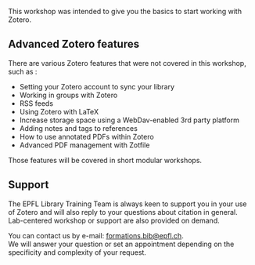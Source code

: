 This workshop was intended to give you the basics to start working with Zotero.

## Advanced Zotero features

There are various Zotero features that were not covered in this workshop, such as : 

- Setting your Zotero account to sync your library 
- Working in groups with Zotero
- RSS feeds 
- Using Zotero with LaTeX
- Increase storage space using a WebDav-enabled 3rd party platform
- Adding notes and tags to references
- How to use annotated PDFs within Zotero
- Advanced PDF management with Zotfile

Those features will be covered in short modular workshops.

## Support

The EPFL Library Training Team is always keen to support you in your use of Zotero and will also reply to your questions about citation in general.   
Lab-centered workshop or support are also provided on demand.   

You can contact us by e-mail: [formations.bib@epfl.ch](mailto:formations.bib@epfl.ch).   
We will answer your question or set an appointment depending on the specificity and complexity of your request.

